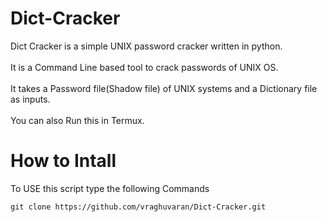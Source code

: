 # Dict-Cracker
Dict Cracker is a simple UNIX password cracker written in python.<br/>
<br />It is a Command Line based tool to crack passwords of UNIX OS.<br/>
<br/>It takes a Password file(Shadow file) of UNIX systems and a Dictionary file as inputs.<br />
<br/>You can also Run this in Termux.
# How to Intall
To USE this script type the following Commands<br/>
```
git clone https://github.com/vraghuvaran/Dict-Cracker.git
```
